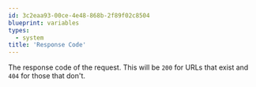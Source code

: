```yaml
---
id: 3c2eaa93-00ce-4e48-868b-2f89f02c8504
blueprint: variables
types:
  - system
title: 'Response Code'
---
```

The response code of the request. This will be `200` for URLs that exist and `404` for those that don't.
